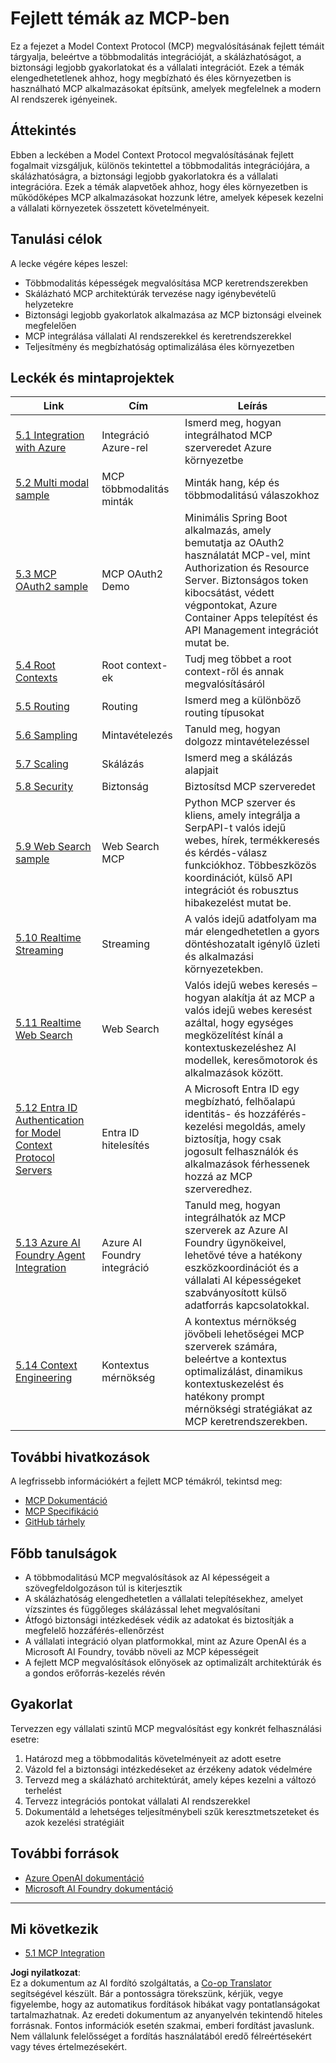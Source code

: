 <!--
CO_OP_TRANSLATOR_METADATA:
{
  "original_hash": "a5c1d9e9856024d23da4a65a847c75ac",
  "translation_date": "2025-07-18T07:20:41+00:00",
  "source_file": "05-AdvancedTopics/README.md",
  "language_code": "hu"
}
-->
# Fejlett témák az MCP-ben

Ez a fejezet a Model Context Protocol (MCP) megvalósításának fejlett témáit tárgyalja, beleértve a többmodalitás integrációját, a skálázhatóságot, a biztonsági legjobb gyakorlatokat és a vállalati integrációt. Ezek a témák elengedhetetlenek ahhoz, hogy megbízható és éles környezetben is használható MCP alkalmazásokat építsünk, amelyek megfelelnek a modern AI rendszerek igényeinek.

## Áttekintés

Ebben a leckében a Model Context Protocol megvalósításának fejlett fogalmait vizsgáljuk, különös tekintettel a többmodalitás integrációjára, a skálázhatóságra, a biztonsági legjobb gyakorlatokra és a vállalati integrációra. Ezek a témák alapvetőek ahhoz, hogy éles környezetben is működőképes MCP alkalmazásokat hozzunk létre, amelyek képesek kezelni a vállalati környezetek összetett követelményeit.

## Tanulási célok

A lecke végére képes leszel:

- Többmodalitás képességek megvalósítása MCP keretrendszerekben
- Skálázható MCP architektúrák tervezése nagy igénybevételű helyzetekre
- Biztonsági legjobb gyakorlatok alkalmazása az MCP biztonsági elveinek megfelelően
- MCP integrálása vállalati AI rendszerekkel és keretrendszerekkel
- Teljesítmény és megbízhatóság optimalizálása éles környezetben

## Leckék és mintaprojektek

| Link | Cím | Leírás |
|------|-------|-------------|
| [5.1 Integration with Azure](./mcp-integration/README.md) | Integráció Azure-rel | Ismerd meg, hogyan integrálhatod MCP szerveredet Azure környezetbe |
| [5.2 Multi modal sample](./mcp-multi-modality/README.md) | MCP többmodalitás minták | Minták hang, kép és többmodalitású válaszokhoz |
| [5.3 MCP OAuth2 sample](../../../05-AdvancedTopics/mcp-oauth2-demo) | MCP OAuth2 Demo | Minimális Spring Boot alkalmazás, amely bemutatja az OAuth2 használatát MCP-vel, mint Authorization és Resource Server. Biztonságos token kibocsátást, védett végpontokat, Azure Container Apps telepítést és API Management integrációt mutat be. |
| [5.4 Root Contexts](./mcp-root-contexts/README.md) | Root context-ek | Tudj meg többet a root context-ről és annak megvalósításáról |
| [5.5 Routing](./mcp-routing/README.md) | Routing | Ismerd meg a különböző routing típusokat |
| [5.6 Sampling](./mcp-sampling/README.md) | Mintavételezés | Tanuld meg, hogyan dolgozz mintavételezéssel |
| [5.7 Scaling](./mcp-scaling/README.md) | Skálázás | Ismerd meg a skálázás alapjait |
| [5.8 Security](./mcp-security/README.md) | Biztonság | Biztosítsd MCP szerveredet |
| [5.9 Web Search sample](./web-search-mcp/README.md) | Web Search MCP | Python MCP szerver és kliens, amely integrálja a SerpAPI-t valós idejű webes, hírek, termékkeresés és kérdés-válasz funkciókhoz. Többeszközös koordinációt, külső API integrációt és robusztus hibakezelést mutat be. |
| [5.10 Realtime Streaming](./mcp-realtimestreaming/README.md) | Streaming | A valós idejű adatfolyam ma már elengedhetetlen a gyors döntéshozatalt igénylő üzleti és alkalmazási környezetekben. |
| [5.11 Realtime Web Search](./mcp-realtimesearch/README.md) | Web Search | Valós idejű webes keresés – hogyan alakítja át az MCP a valós idejű webes keresést azáltal, hogy egységes megközelítést kínál a kontextuskezeléshez AI modellek, keresőmotorok és alkalmazások között. |
| [5.12  Entra ID Authentication for Model Context Protocol Servers](./mcp-security-entra/README.md) | Entra ID hitelesítés | A Microsoft Entra ID egy megbízható, felhőalapú identitás- és hozzáférés-kezelési megoldás, amely biztosítja, hogy csak jogosult felhasználók és alkalmazások férhessenek hozzá az MCP szerveredhez. |
| [5.13 Azure AI Foundry Agent Integration](./mcp-foundry-agent-integration/README.md) | Azure AI Foundry integráció | Tanuld meg, hogyan integrálhatók az MCP szerverek az Azure AI Foundry ügynökeivel, lehetővé téve a hatékony eszközkoordinációt és a vállalati AI képességeket szabványosított külső adatforrás kapcsolatokkal. |
| [5.14 Context Engineering](./mcp-contextengineering/README.md) | Kontextus mérnökség | A kontextus mérnökség jövőbeli lehetőségei MCP szerverek számára, beleértve a kontextus optimalizálást, dinamikus kontextuskezelést és hatékony prompt mérnökségi stratégiákat az MCP keretrendszerekben. |

## További hivatkozások

A legfrissebb információkért a fejlett MCP témákról, tekintsd meg:
- [MCP Dokumentáció](https://modelcontextprotocol.io/)
- [MCP Specifikáció](https://spec.modelcontextprotocol.io/)
- [GitHub tárhely](https://github.com/modelcontextprotocol)

## Főbb tanulságok

- A többmodalitású MCP megvalósítások az AI képességeit a szövegfeldolgozáson túl is kiterjesztik
- A skálázhatóság elengedhetetlen a vállalati telepítésekhez, amelyet vízszintes és függőleges skálázással lehet megvalósítani
- Átfogó biztonsági intézkedések védik az adatokat és biztosítják a megfelelő hozzáférés-ellenőrzést
- A vállalati integráció olyan platformokkal, mint az Azure OpenAI és a Microsoft AI Foundry, tovább növeli az MCP képességeit
- A fejlett MCP megvalósítások előnyösek az optimalizált architektúrák és a gondos erőforrás-kezelés révén

## Gyakorlat

Tervezzen egy vállalati szintű MCP megvalósítást egy konkrét felhasználási esetre:

1. Határozd meg a többmodalitás követelményeit az adott esetre
2. Vázold fel a biztonsági intézkedéseket az érzékeny adatok védelmére
3. Tervezd meg a skálázható architektúrát, amely képes kezelni a változó terhelést
4. Tervezz integrációs pontokat vállalati AI rendszerekkel
5. Dokumentáld a lehetséges teljesítménybeli szűk keresztmetszeteket és azok kezelési stratégiáit

## További források

- [Azure OpenAI dokumentáció](https://learn.microsoft.com/en-us/azure/ai-services/openai/)
- [Microsoft AI Foundry dokumentáció](https://learn.microsoft.com/en-us/ai-services/)

---

## Mi következik

- [5.1 MCP Integration](./mcp-integration/README.md)

**Jogi nyilatkozat**:  
Ez a dokumentum az AI fordító szolgáltatás, a [Co-op Translator](https://github.com/Azure/co-op-translator) segítségével készült. Bár a pontosságra törekszünk, kérjük, vegye figyelembe, hogy az automatikus fordítások hibákat vagy pontatlanságokat tartalmazhatnak. Az eredeti dokumentum az anyanyelvén tekintendő hiteles forrásnak. Fontos információk esetén szakmai, emberi fordítást javaslunk. Nem vállalunk felelősséget a fordítás használatából eredő félreértésekért vagy téves értelmezésekért.